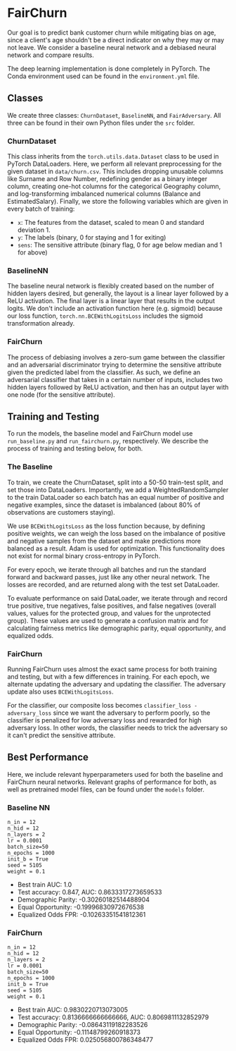 # FairChurn
Our goal is to predict bank customer churn while mitigating bias on age, since a client's age shouldn't be a direct indicator on why they may or may not leave. We consider a baseline neural network and a debiased neural network and compare results.

The deep learning implementation is done completely in PyTorch. The Conda environment used can be found in the `environment.yml` file.

## Classes

We create three classes: `ChurnDataset`, `BaselineNN`, and `FairAdversary`. All three can be found in their own Python files under the `src` folder.

### ChurnDataset

This class inherits from the `torch.utils.data.Dataset` class to be used in PyTorch DataLoaders. Here, we perform all relevant preprocessing for the given dataset in `data/churn.csv`. This includes dropping unusable columns like Surname and Row Number, redefining gender as a binary integer column, creating one-hot columns for the categorical Geography column, and log-transforming imbalanced numerical columns (Balance and EstimatedSalary). Finally, we store the following variables which are given in every batch of training:

- `x`: The features from the dataset, scaled to mean 0 and standard deviation 1.
- `y`: The labels (binary, 0 for staying and 1 for exiting)
- `sens`: The sensitive attribute (binary flag, 0 for age below median and 1 for above)

### BaselineNN

The baseline neural network is flexibly created based on the number of hidden layers desired, but generally, the layout is a linear layer followed by a ReLU activation. The final layer is a linear layer that results in the output logits. We don't include an activation function here (e.g. sigmoid) because our loss function, `torch.nn.BCEWithLogitsLoss` includes the sigmoid transformation already. 

### FairChurn

The process of debiasing involves a zero-sum game between the classifier and an adversarial discriminator trying to determine the sensitive attribute given the predicted label from the classifier. As such, we define an adversarial classifier that takes in a certain number of inputs, includes two hidden layers followed by ReLU activation, and then has an output layer with one node (for the sensitive attribute).

## Training and Testing

To run the models, the baseline model and FairChurn model use `run_baseline.py` and `run_fairchurn.py`, respectively. We describe the process of training and testing below, for both.

### The Baseline

To train, we create the ChurnDataset, split into a 50-50 train-test split, and set those into DataLoaders. Importantly, we add a WeightedRandomSampler to the train DataLoader so each batch has an equal number of positive and negative examples, since the dataset is imbalanced (about 80% of observations are customers staying).

We use `BCEWithLogitsLoss` as the loss function because, by defining positive weights, we can weigh the loss based on the imbalance of positive and negative samples from the dataset and make predictions more balanced as a result. Adam is used for optimization. This functionality does not exist for normal binary cross-entropy in PyTorch.

For every epoch, we iterate through all batches and run the standard forward and backward passes, just like any other neural network. The losses are recorded, and are returned along with the test set DataLoader.

To evaluate performance on said DataLoader, we iterate through and record true positive, true negatives, false positives, and false negatives (overall values, values for the protected group, and values for the unprotected group). These values are used to generate a confusion matrix and for calculating fairness metrics like demographic parity, equal opportunity, and equalized odds.

### FairChurn

Running FairChurn uses almost the exact same process for both training and testing, but with a few differences in training. For each epoch, we alternate updating the adversary and updating the classifier. The adversary update also uses `BCEWithLogitsLoss`.

For the classifier, our composite loss becomes `classifier_loss - adversary_loss` since we want the adversary to perform poorly, so the classifier is penalized for low adversary loss and rewarded for high adversary loss. In other words, the classifier needs to trick the adversary so it can't predict the sensitive attribute. 

## Best Performance

Here, we include relevant hyperparameters used for both the baseline and FairChurn neural networks. Relevant graphs of performance for both, as well as pretrained model files, can be found under the `models` folder.

### Baseline NN

```{python3}
n_in = 12
n_hid = 12
n_layers = 2
lr = 0.0001
batch_size=50
n_epochs = 1000
init_b = True
seed = 5105
weight = 0.1
```

- Best train AUC: 1.0
- Test accuracy: 0.847, AUC: 0.8633317273659533
- Demographic Parity: -0.30260182514488904
- Equal Opportunity: -0.19996830972676538
- Equalized Odds FPR: -0.10263351541812361

### FairChurn

```{python3}
n_in = 12
n_hid = 12
n_layers = 2
lr = 0.0001
batch_size=50
n_epochs = 1000
init_b = True
seed = 5105
weight = 0.1
```

- Best train AUC: 0.9830220713073005
- Test accuracy: 0.8136666666666666, AUC: 0.8069811132852979
- Demographic Parity: -0.08643119182283526
- Equal Opportunity: -0.11148799260918373
- Equalized Odds FPR: 0.025056800786348477
